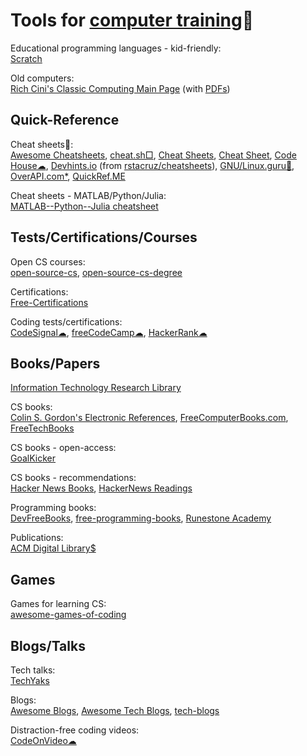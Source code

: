 
# Tools for [computer training](https://trendless.tech/)💩

Educational programming languages - kid-friendly:  
[Scratch](https://scratch.mit.edu/)

Old computers:  
[Rich Cini's Classic Computing Main Page](http://cini.classiccmp.org/) (with [PDFs](http://cini.classiccmp.org/pdf/))

## Quick-Reference

Cheat sheets💩:  
[Awesome Cheatsheets](https://lecoupa.github.io/awesome-cheatsheets/),
[cheat.sh□](https://cheat.sh/),
[Cheat Sheets](https://lzone.de/cheat-sheet.html),
[Cheat Sheet](https://www.cheat-sheets.org/),
[Code House☁](https://codehouse.vercel.app/),
[Devhints.io](https://devhints.io/) (from [rstacruz/cheatsheets](https://github.com/rstacruz/cheatsheets)),
[GNU/Linux.guru🐧](https://gnulinux.guru/),
[OverAPI.com*](http://overapi.com/),
[QuickRef.ME](https://quickref.me/)

Cheat sheets - MATLAB/Python/Julia:  
[MATLAB--Python--Julia cheatsheet](https://cheatsheets.quantecon.org/)

## Tests/Certifications/Courses

Open CS courses:  
[open-source-cs](https://github.com/ForrestKnight/open-source-cs),
[open-source-cs-degree](https://github.com/mvillaloboz/open-source-cs-degree)

Certifications:  
[Free-Certifications](https://github.com/cloudcommunity/Free-Certifications)

Coding tests/certifications:  
[CodeSignal☁](https://codesignal.com/),
[freeCodeCamp☁](https://www.freecodecamp.org/),
[HackerRank☁](https://www.hackerrank.com/)

## Books/Papers

[Information Technology Research Library](https://knowfree.tradepub.com/)

CS books:  
[Colin S. Gordon's Electronic References](https://csgordon.github.io/books.html),
[FreeComputerBooks.com](https://freecomputerbooks.com/),
[FreeTechBooks](https://www.freetechbooks.com/)

CS books - open-access:  
[GoalKicker](https://goalkicker.com/)

CS books - recommendations:  
[Hacker News Books](https://hackernewsbooks.com/),
[HackerNews Readings](https://hacker-recommended-books.vercel.app/)

Programming books:  
[DevFreeBooks](https://devfreebooks.github.io/),
[free-programming-books](https://ebookfoundation.github.io/free-programming-books/),
[Runestone Academy](https://runestone.academy/ns/books/index)

Publications:  
[ACM Digital Library$](https://dl.acm.org/)

## Games

Games for learning CS:  
[awesome-games-of-coding](https://github.com/michelpereira/awesome-games-of-coding)

## Blogs/Talks

Tech talks:  
[TechYaks](https://techyaks.com/)

Blogs:  
[Awesome Blogs](https://github.com/learn-anything/blogs),
[Awesome Tech Blogs](https://tech-blogs.dev/),
[tech-blogs](https://github.com/amitmerchant1990/tech-blogs)

Distraction-free coding videos:  
[CodeOnVideo☁](https://codeonvideo.com/)
